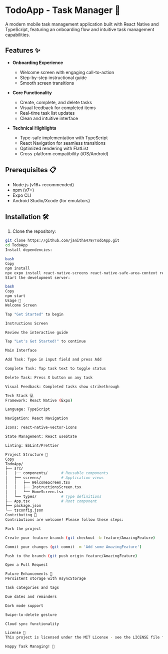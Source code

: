 # TodoApp - Task Manager 📝

A modern mobile task management application built with React Native and TypeScript, featuring an onboarding flow and intuitive task management capabilities.

## Features ✨

- **Onboarding Experience**
  - Welcome screen with engaging call-to-action
  - Step-by-step instructional guide
  - Smooth screen transitions

- **Core Functionality**
  - Create, complete, and delete tasks
  - Visual feedback for completed items
  - Real-time task list updates
  - Clean and intuitive interface

- **Technical Highlights**
  - Type-safe implementation with TypeScript
  - React Navigation for seamless transitions
  - Optimized rendering with FlatList
  - Cross-platform compatibility (iOS/Android)

## Prerequisites 📋

- Node.js (v16+ recommended)
- npm (v7+)
- Expo CLI
- Android Studio/Xcode (for emulators)

## Installation 🛠️

1. Clone the repository:
```bash
git clone https://github.com/janitha479/TodoApp.git
cd TodoApp
Install dependencies:

bash
Copy
npm install
npx expo install react-native-screens react-native-safe-area-context react-native-vector-icons
Start the development server:

bash
Copy
npm start
Usage 🚀
Welcome Screen

Tap "Get Started" to begin

Instructions Screen

Review the interactive guide

Tap "Let's Get Started!" to continue

Main Interface

Add Task: Type in input field and press Add

Complete Task: Tap task text to toggle status

Delete Task: Press X button on any task

Visual Feedback: Completed tasks show strikethrough

Tech Stack 💻
Framework: React Native (Expo)

Language: TypeScript

Navigation: React Navigation

Icons: react-native-vector-icons

State Management: React useState

Linting: ESLint/Prettier

Project Structure 📂
Copy
TodoApp/
├── src/
│   ├── components/      # Reusable components
│   ├── screens/         # Application views
│   │   ├── WelcomeScreen.tsx
│   │   ├── InstructionsScreen.tsx
│   │   └── HomeScreen.tsx
│   └── types/           # Type definitions
├── App.tsx              # Root component
├── package.json
└── tsconfig.json
Contributing 🤝
Contributions are welcome! Please follow these steps:

Fork the project

Create your feature branch (git checkout -b feature/AmazingFeature)

Commit your changes (git commit -m 'Add some AmazingFeature')

Push to the branch (git push origin feature/AmazingFeature)

Open a Pull Request

Future Enhancements 🚧
Persistent storage with AsyncStorage

Task categories and tags

Due dates and reminders

Dark mode support

Swipe-to-delete gesture

Cloud sync functionality

License 📄
This project is licensed under the MIT License - see the LICENSE file for details.

Happy Task Managing! 🎉
